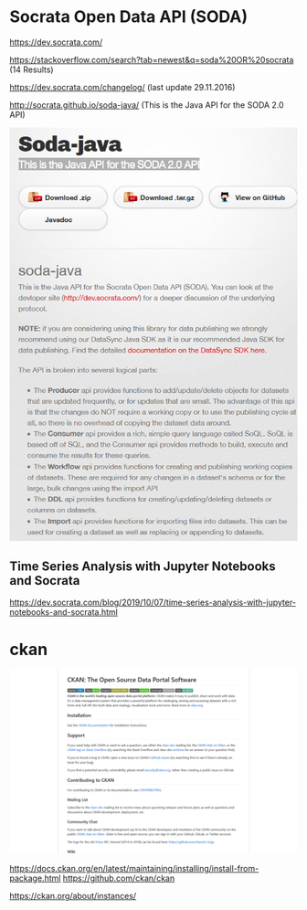 # Socrata Open Data API (SODA)

https://dev.socrata.com/ 

https://stackoverflow.com/search?tab=newest&q=soda%20OR%20socrata (14 Results)

https://dev.socrata.com/changelog/ (last update 29.11.2016)

http://socrata.github.io/soda-java/  (This is the Java API for the SODA 2.0 API) 

![Screenshot 2020 01 06 Socrata Java Api](pic/Screenshot_2020-01-06-socrata-java-api.png)

## Time Series Analysis with Jupyter Notebooks and Socrata

https://dev.socrata.com/blog/2019/10/07/time-series-analysis-with-jupyter-notebooks-and-socrata.html

# ckan 

![Screenshot 2020 01 14 Ckan](pic/Screenshot-2020-01-14-ckan.png)

https://docs.ckan.org/en/latest/maintaining/installing/install-from-package.html 
https://github.com/ckan/ckan

https://ckan.org/about/instances/ 
